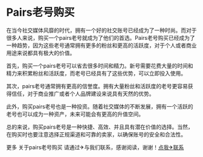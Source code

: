 # Pairs老号购买

在当今社交媒体风靡的时代，拥有一个好的社交账号已经成为了一种时尚。而对于很多人来说，购买一个pairs老号就成为了他们的首选。Pairs老号购买已经成为了一种趋势，因为这些老号通常拥有更多的粉丝和更高的活跃度，对于个人或者商业用途来说都具有极大的价值。

首先，购买一个pairs老号可以省去很多时间和精力。新号需要花费大量的时间和精力来积累粉丝和活跃度，而老号已经具有了这些优势，可以立即投入使用。

其次，pairs老号通常拥有更高的信誉度。拥有大量粉丝和活跃度的老号更容易获得信任，对于商业推广或者个人品牌建设来说具有天然的优势。

此外，购买pairs老号也是一种投资。随着社交媒体的不断发展，拥有一个活跃的老号也可以成为一种资产，未来可能会有更高的升值空间。

总的来说，购买pairs老号是一种快捷、高效、并且具有潜在价值的选择。当然，在购买时也要注意选择正规渠道和可靠的卖家，以确保账号的安全和合法性。

更多 关于pairs老号购买 请通过✈与我们联系，感谢阅读，谢谢！[点我✈联系](https://w.k02.cc)